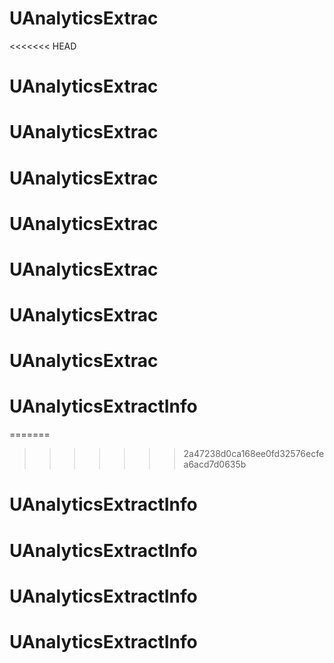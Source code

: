 # UAnalyticsExtrac
<<<<<<< HEAD
# UAnalyticsExtrac
# UAnalyticsExtrac
# UAnalyticsExtrac
# UAnalyticsExtrac
# UAnalyticsExtrac
# UAnalyticsExtrac
# UAnalyticsExtrac
# UAnalyticsExtractInfo
=======
>>>>>>> 2a47238d0ca168ee0fd32576ecfea6acd7d0635b
# UAnalyticsExtractInfo
# UAnalyticsExtractInfo
# UAnalyticsExtractInfo
# UAnalyticsExtractInfo
